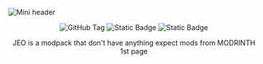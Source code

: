 ![Mini header](https://cdn.modrinth.com/data/cached_images/e268259133c73e2643b9fadf95f41c3b44b1e62f_0.webp)

<p align="center"><img alt="GitHub Tag" src="https://img.shields.io/github/v/tag/BernieDevStudio/JEO-original?include_prereleases&style=for-the-badge&label=MODPACK%20VERSION&labelColor=lightgray&color=lightblue">
 <img alt="Static Badge" src="https://img.shields.io/badge/Available_on-Github-white?style=for-the-badge&logo=Github&logoColor=black&labelColor=white"> <img alt="Static Badge" src="https://img.shields.io/badge/Minecraft_Java_version-white?style=for-the-badge&logo=minetest&logoColor=black&labelColor=lightgreen&color=%23C4A484">


<p align="center">JEO is a modpack that don't have anything expect mods from MODRINTH 1st page

